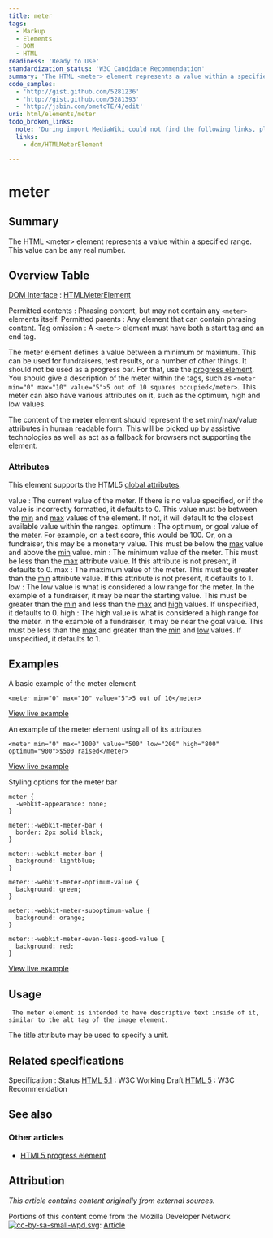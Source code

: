 ```yaml
---
title: meter
tags:
  - Markup
  - Elements
  - DOM
  - HTML
readiness: 'Ready to Use'
standardization_status: 'W3C Candidate Recommendation'
summary: 'The HTML <meter> element represents a value within a specified range.  This value can be any real number.'
code_samples:
  - 'http://gist.github.com/5281236'
  - 'http://gist.github.com/5281393'
  - 'http://jsbin.com/ometoTE/4/edit'
uri: html/elements/meter
todo_broken_links:
  note: 'During import MediaWiki could not find the following links, please fix and adjust this list.'
  links:
    - dom/HTMLMeterElement

---
```

# meter

## Summary

The HTML \<meter\> element represents a value within a specified range. This value can be any real number.

## Overview Table

[DOM Interface](/dom/interface)
:   [HTMLMeterElement](/w/index.php?title=dom/HTMLMeterElement&action=edit&redlink=1)

Permitted contents
:   Phrasing content, but may not contain any `<meter>` elements itself.
Permitted parents
:   Any element that can contain phrasing content.
Tag omission
:   A `<meter>` element must have both a start tag and an end tag.

 The meter element defines a value between a minimum or maximum. This can be used for fundraisers, test results, or a number of other things. It should not be used as a progress bar. For that, use the [progress element](/html/elements/progress). You should give a description of the meter within the tags, such as `<meter min="0" max="10" value="5">5 out of 10 squares occupied</meter>`. This meter can also have various attributes on it, such as the optimum, high and low values.

The content of the **meter** element should represent the set min/max/value attributes in human readable form. This will be picked up by assistive technologies as well as act as a fallback for browsers not supporting the element.

### Attributes

This element supports the HTML5 [global attributes](/html/global_attributes).

value
:   The current value of the meter. If there is no value specified, or if the value is incorrectly formatted, it defaults to 0. This value must be between the [min](#attribute-min) and [max](#attribute-max) values of the element. If not, it will default to the closest available value within the ranges.
optimum
:   The optimum, or goal value of the meter. For example, on a test score, this would be 100. Or, on a fundraiser, this may be a monetary value. This must be below the [max](#attribute-max) value and above the [min](#attribute-min) value.
min
:   The minimum value of the meter. This must be less than the [max](#attribute-max) attribute value. If this attribute is not present, it defaults to 0.
max
:   The maximum value of the meter. This must be greater than the [min](#attribute-min) attribute value. If this attribute is not present, it defaults to 1.
low
:   The low value is what is considered a low range for the meter. In the example of a fundraiser, it may be near the starting value. This must be greater than the [min](#attribute-min) and less than the [max](#attribute-max) and [high](#attribute-high) values. If unspecified, it defaults to 0.
high
:   The high value is what is considered a high range for the meter. In the example of a fundraiser, it may be near the goal value. This must be less than the [max](#attribute-max) and greater than the [min](#attribute-min) and [low](#attribute-low) values. If unspecified, it defaults to 1.

## Examples

A basic example of the meter element

``` {.html}
<meter min="0" max="10" value="5">5 out of 10</meter>
```

[View live example](http://code.webplatform.org/gist/5281236)

An example of the meter element using all of its attributes

``` {.html}
<meter min="0" max="1000" value="500" low="200" high="800" optimum="900">$500 raised</meter>
```

[View live example](http://code.webplatform.org/gist/5281393)

Styling options for the meter bar

``` {.css}
meter {
  -webkit-appearance: none;
}

meter::-webkit-meter-bar {
  border: 2px solid black;
}

meter::-webkit-meter-bar {
  background: lightblue;
}

meter::-webkit-meter-optimum-value {
  background: green;
}

meter::-webkit-meter-suboptimum-value {
  background: orange;
}

meter::-webkit-meter-even-less-good-value {
  background: red;
}
```

[View live example](http://jsbin.com/ometoTE/4/edit)

## Usage

     The meter element is intended to have descriptive text inside of it, similar to the alt tag of the image element.

The title attribute may be used to specify a unit.

## Related specifications

Specification
:   Status
[HTML 5.1](http://www.w3.org/TR/html51/forms.html#the-meter-element)
:   W3C Working Draft
[HTML 5](http://www.w3.org/TR/html5/forms.html#the-meter-element)
:   W3C Recommendation

## See also

### Other articles

-   [HTML5 progress element](/html/elements/progress)

## Attribution

*This article contains content originally from external sources.*

Portions of this content come from the Mozilla Developer Network [![cc-by-sa-small-wpd.svg](/assets/thumb/8/8c/cc-by-sa-small-wpd.svg/120px-cc-by-sa-small-wpd.svg.png)](http://creativecommons.org/licenses/by-sa/3.0/us/): [Article](https://developer.mozilla.org/en-US/docs/HTML/Element/meter)

